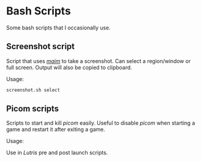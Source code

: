 # Bash Scripts

Some bash scripts that I occasionally use.

## Screenshot script

Script that uses [_maim_](https://github.com/naelstrof/maim) to take a screenshot. Can select a region/window or full screen. Output will also be copied to clipboard.

Usage:

```bash
screenshot.sh select
```

## Picom scripts

Scripts to start and kill _picom_ easily. Useful to disable _picom_ when starting a game and restart it after exiting a game.

Usage:

Use in _Lutris_ pre and post launch scripts.
